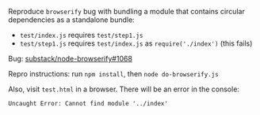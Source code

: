 Reproduce `browserify` bug with bundling a module that contains circular
dependencies as a standalone bundle:

- `test/index.js` requires `test/step1.js`
- `test/step1.js` requires `test/index.js` as `require('./index')` (this fails)

Bug: [substack/node-browserify#1068](https://github.com/substack/node-browserify/issues/1068)

Repro instructions:  run `npm install`, then `node do-browserify.js`

Also, visit `test.html` in a browser.  There will be an error in the console:

```
Uncaught Error: Cannot find module '../index'
```
